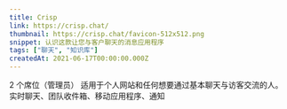 ```yaml
---
title: Crisp
link: https://crisp.chat/
thumbnail: https://crisp.chat/favicon-512x512.png
snippet: 认识这款让您与客户聊天的消息应用程序
tags: ["聊天", "知识库"]
createdAt: 2021-06-17T00:00:00.000Z
---
```

2 个席位（管理员）
适用于个人网站和任何想要通过基本聊天与访客交流的人。  
实时聊天、团队收件箱、移动应用程序、通知